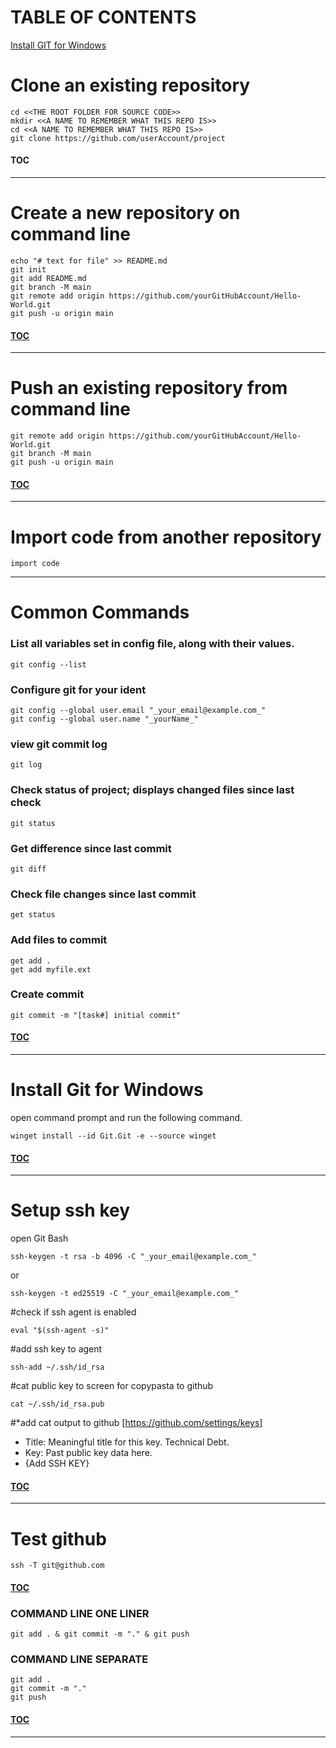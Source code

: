 # TABLE OF CONTENTS
[Install GIT for Windows](#Install-Git-for-Windows)

# Clone an existing repository
```
cd <<THE ROOT FOLDER FOR SOURCE CODE>>
mkdir <<A NAME TO REMEMBER WHAT THIS REPO IS>>
cd <<A NAME TO REMEMBER WHAT THIS REPO IS>>
git clone https://github.com/userAccount/project
```
#### [TOC](#TABLE-OF-CONTENTS)
----
# Create a new repository on command line
```
echo "# text for file" >> README.md
git init
git add README.md
git branch -M main
git remote add origin https://github.com/yourGitHubAccount/Hello-World.git
git push -u origin main
```
#### [TOC](#TABLE-OF-CONTENTS)
----
# Push an existing repository from command line
```
git remote add origin https://github.com/yourGitHubAccount/Hello-World.git
git branch -M main
git push -u origin main
```
#### [TOC](#TABLE-OF-CONTENTS)
----
# Import code from another repository
```
import code
```
----
# Common Commands

### List all variables set in config file, along with their values.
```
git config --list
```
### Configure git for your ident
```
git config --global user.email "_your_email@example.com_"
git config --global user.name "_yourName_"
```
### view git commit log
```
git log
```
### Check status of project; displays changed files since last check
```
git status
```
### Get difference since last commit
```
git diff
```
### Check file changes since last commit
```
get status
```
### Add files to commit
```
get add . 
get add myfile.ext
```
### Create commit
```
git commit -m "[task#] initial commit"
```
#### [TOC](#TABLE-OF-CONTENTS)
----
# Install Git for Windows

open command prompt and run the following command.
```
winget install --id Git.Git -e --source winget
```
#### [TOC](#TABLE-OF-CONTENTS)
----
# Setup ssh key
open Git Bash
```
ssh-keygen -t rsa -b 4096 -C "_your_email@example.com_"
```
or
```
ssh-keygen -t ed25519 -C "_your_email@example.com_"
```
#check if ssh agent is enabled
```
eval "$(ssh-agent -s)"
```
#add ssh key to agent
```
ssh-add ~/.ssh/id_rsa
```
#cat public key to screen for copypasta to github
```
cat ~/.ssh/id_rsa.pub
```
#*add cat output to github
[https://github.com/settings/keys]
* Title: Meaningful title for this key. Technical Debt.
* Key: Past public key data here.
* {Add SSH KEY}
#### [TOC](#TABLE-OF-CONTENTS)
----
# Test github
```
ssh -T git@github.com
```
#### [TOC](#TABLE-OF-CONTENTS)
### COMMAND LINE ONE LINER
```
git add . & git commit -m "." & git push
```
### COMMAND LINE SEPARATE
```
git add .
git commit -m "."
git push
```

#### [TOC](#TABLE-OF-CONTENTS)
----